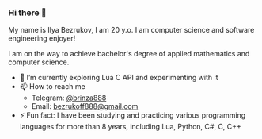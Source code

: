 ### Hi there 👋

My name is Ilya Bezrukov, I am 20 y.o. I am computer science and software engineering enjoyer!

I am on the way to achieve bachelor's degree of applied mathematics and computer science.

- 🔭 I’m currently exploring Lua C API and experimenting with it
- 📫 How to reach me
  - Telegram: [@brinza888](https://t.me/brinza888)
  - Email: [bezrukoff888@gmail.com](mailto:bezrukoff888@gmail.com) 
- ⚡ Fun fact: I have been studying and practicing various programming languages for more than 8 years,
  including Lua, Python, C#, C, C++
